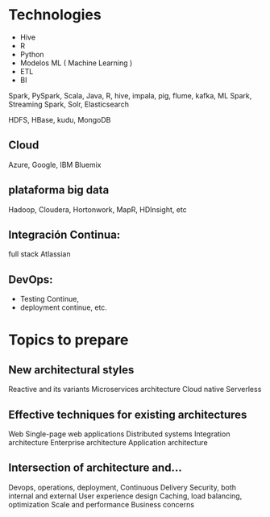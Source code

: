 # Technologies

- Hive
- R
- Python
- Modelos ML ( Machine Learning )
- ETL
- BI

Spark, PySpark, Scala, Java, R, hive, impala, pig, flume, kafka, ML Spark, Streaming Spark, Solr, Elasticsearch

HDFS, HBase, kudu, MongoDB

## Cloud
Azure, Google, IBM Bluemix
## plataforma big data 
Hadoop, Cloudera, Hortonwork, MapR, HDInsight, etc

## Integración Continua: 
full stack Atlassian

## DevOps: 
- Testing Continue, 
- deployment continue, etc.

# Topics to prepare

## New architectural styles

Reactive and its variants
Microservices architecture
Cloud native
Serverless

## Effective techniques for existing architectures

Web
Single-page web applications
Distributed systems
Integration architecture
Enterprise architecture
Application architecture

## Intersection of architecture and…
Devops, operations, deployment, Continuous Delivery
Security, both internal and external
User experience design
Caching, load balancing, optimization
Scale and performance
Business concerns
